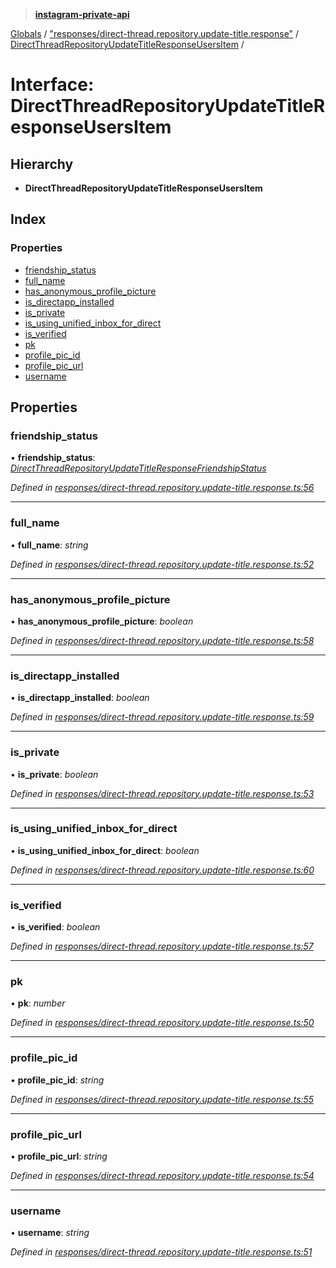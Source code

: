 > **[instagram-private-api](../README.md)**

[Globals](../README.md) / ["responses/direct-thread.repository.update-title.response"](../modules/_responses_direct_thread_repository_update_title_response_.md) / [DirectThreadRepositoryUpdateTitleResponseUsersItem](_responses_direct_thread_repository_update_title_response_.directthreadrepositoryupdatetitleresponseusersitem.md) /

# Interface: DirectThreadRepositoryUpdateTitleResponseUsersItem

## Hierarchy

* **DirectThreadRepositoryUpdateTitleResponseUsersItem**

## Index

### Properties

* [friendship_status](_responses_direct_thread_repository_update_title_response_.directthreadrepositoryupdatetitleresponseusersitem.md#friendship_status)
* [full_name](_responses_direct_thread_repository_update_title_response_.directthreadrepositoryupdatetitleresponseusersitem.md#full_name)
* [has_anonymous_profile_picture](_responses_direct_thread_repository_update_title_response_.directthreadrepositoryupdatetitleresponseusersitem.md#has_anonymous_profile_picture)
* [is_directapp_installed](_responses_direct_thread_repository_update_title_response_.directthreadrepositoryupdatetitleresponseusersitem.md#is_directapp_installed)
* [is_private](_responses_direct_thread_repository_update_title_response_.directthreadrepositoryupdatetitleresponseusersitem.md#is_private)
* [is_using_unified_inbox_for_direct](_responses_direct_thread_repository_update_title_response_.directthreadrepositoryupdatetitleresponseusersitem.md#is_using_unified_inbox_for_direct)
* [is_verified](_responses_direct_thread_repository_update_title_response_.directthreadrepositoryupdatetitleresponseusersitem.md#is_verified)
* [pk](_responses_direct_thread_repository_update_title_response_.directthreadrepositoryupdatetitleresponseusersitem.md#pk)
* [profile_pic_id](_responses_direct_thread_repository_update_title_response_.directthreadrepositoryupdatetitleresponseusersitem.md#profile_pic_id)
* [profile_pic_url](_responses_direct_thread_repository_update_title_response_.directthreadrepositoryupdatetitleresponseusersitem.md#profile_pic_url)
* [username](_responses_direct_thread_repository_update_title_response_.directthreadrepositoryupdatetitleresponseusersitem.md#username)

## Properties

###  friendship_status

• **friendship_status**: *[DirectThreadRepositoryUpdateTitleResponseFriendshipStatus](_responses_direct_thread_repository_update_title_response_.directthreadrepositoryupdatetitleresponsefriendshipstatus.md)*

*Defined in [responses/direct-thread.repository.update-title.response.ts:56](https://github.com/dilame/instagram-private-api/blob/e9c516c/src/responses/direct-thread.repository.update-title.response.ts#L56)*

___

###  full_name

• **full_name**: *string*

*Defined in [responses/direct-thread.repository.update-title.response.ts:52](https://github.com/dilame/instagram-private-api/blob/e9c516c/src/responses/direct-thread.repository.update-title.response.ts#L52)*

___

###  has_anonymous_profile_picture

• **has_anonymous_profile_picture**: *boolean*

*Defined in [responses/direct-thread.repository.update-title.response.ts:58](https://github.com/dilame/instagram-private-api/blob/e9c516c/src/responses/direct-thread.repository.update-title.response.ts#L58)*

___

###  is_directapp_installed

• **is_directapp_installed**: *boolean*

*Defined in [responses/direct-thread.repository.update-title.response.ts:59](https://github.com/dilame/instagram-private-api/blob/e9c516c/src/responses/direct-thread.repository.update-title.response.ts#L59)*

___

###  is_private

• **is_private**: *boolean*

*Defined in [responses/direct-thread.repository.update-title.response.ts:53](https://github.com/dilame/instagram-private-api/blob/e9c516c/src/responses/direct-thread.repository.update-title.response.ts#L53)*

___

###  is_using_unified_inbox_for_direct

• **is_using_unified_inbox_for_direct**: *boolean*

*Defined in [responses/direct-thread.repository.update-title.response.ts:60](https://github.com/dilame/instagram-private-api/blob/e9c516c/src/responses/direct-thread.repository.update-title.response.ts#L60)*

___

###  is_verified

• **is_verified**: *boolean*

*Defined in [responses/direct-thread.repository.update-title.response.ts:57](https://github.com/dilame/instagram-private-api/blob/e9c516c/src/responses/direct-thread.repository.update-title.response.ts#L57)*

___

###  pk

• **pk**: *number*

*Defined in [responses/direct-thread.repository.update-title.response.ts:50](https://github.com/dilame/instagram-private-api/blob/e9c516c/src/responses/direct-thread.repository.update-title.response.ts#L50)*

___

###  profile_pic_id

• **profile_pic_id**: *string*

*Defined in [responses/direct-thread.repository.update-title.response.ts:55](https://github.com/dilame/instagram-private-api/blob/e9c516c/src/responses/direct-thread.repository.update-title.response.ts#L55)*

___

###  profile_pic_url

• **profile_pic_url**: *string*

*Defined in [responses/direct-thread.repository.update-title.response.ts:54](https://github.com/dilame/instagram-private-api/blob/e9c516c/src/responses/direct-thread.repository.update-title.response.ts#L54)*

___

###  username

• **username**: *string*

*Defined in [responses/direct-thread.repository.update-title.response.ts:51](https://github.com/dilame/instagram-private-api/blob/e9c516c/src/responses/direct-thread.repository.update-title.response.ts#L51)*